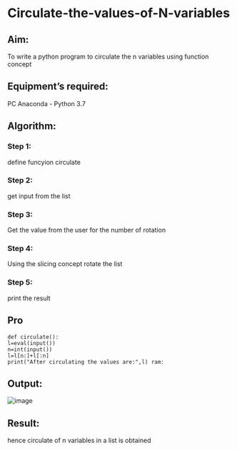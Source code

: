 # Circulate-the-values-of-N-variables
## Aim:
To write a python program to circulate the n variables using function concept
## Equipment’s required:
PC
Anaconda - Python 3.7
## Algorithm: 
### Step 1:
define funcyion circulate
### Step 2:
get input from the list
### Step 3: 
Get the value from the user for the number of rotation
### Step 4: 
Using the slicing concept rotate the list
### Step 5:
print the result
## Pro
```
def circulate():
l=eval(input())
n=int(input())
l=l[n:]+l[:n]
print("After circulating the values are:",l) ram:
```
## Output:
![image](https://github.com/Harishragaventhira/Circulate-the-values-of-N-variables/assets/145548269/cb6ac265-a739-4034-b8d1-464f26670a8f)


## Result:
hence circulate of n variables in a list is obtained
